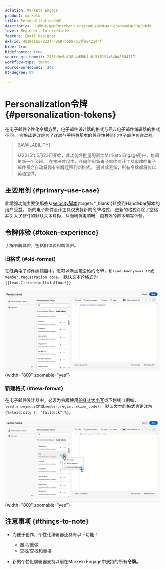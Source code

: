```yaml
---
solution: Marketo Engage
product: marketo
title: Personalization令牌
description: 了解如何在新的Marketo Engage电子邮件Designer中使用个性化令牌
level: Beginner, Intermediate
feature: Email Designer
exl-id: 4828e1a5-822f-48a9-bbb8-b1ffe8421e4f
hide: true
hidefromtoc: true
source-git-commit: 2488e0e6af38a4d50b1a8f5f6194c64bd8504717
workflow-type: tm+mt
source-wordcount: '242'
ht-degree: 0%

---
```


# Personalization令牌 {#personalization-tokens}

在电子邮件个性化令牌方面，电子邮件设计器的格式与经典电子邮件编辑器的格式不同。 实施此更改是为了改进与手柄栏脚本的兼容性并简化电子邮件创建过程。

>[!AVAILABILITY]
>
>从2025年5月23日开始，此功能将批量配置给Marketo Engage用户，每周更新一个区域。 在推出过程中，任何使用新电子邮件设计工具创建的电子邮件都会自动将现有令牌迁移到新格式。 通过此更新，所有令牌都将仅以英语提供。

## 主要用例 {#primary-use-case}

此增强功能主要使那些从[Velocity脚本](https://experienceleague.adobe.com/en/docs/marketo-developer/marketo/email-scripting){target="_blank"}转换到Handlebar脚本的用户受益。 新的电子邮件设计工具仅支持新的令牌格式。 更新的格式消除了空格并引入了修订的默认文本结构，从而确保更顺畅、更有效的脚本编写体验。

## 令牌体验 {#token-experience}

了解令牌体验，包括旧体验和新体验。

### 旧格式 {#old-format}

在经典电子邮件编辑器中，您可以添加带空格的令牌，如`lead.Anonymous IP`或`member.registration code`。 默认文本的格式为： `{{lead.City:default=fallback}}`

![](assets/personalization-tokens-1.png){width="800" zoomable="yes"}

### 新建格式 {#new-format}

在电子邮件设计器中，必须为令牌使用[驼峰式大小写](https://developer.mozilla.org/en-US/docs/Glossary/Camel_case)或下划线（例如，`lead.anonymousIP`或`member.registration_code`）。 默认文本的格式也更改为`{%=lead.city ?: "fallback" %}`。

![](assets/personalization-tokens-2.png){width="800" zoomable="yes"}

## 注意事项 {#things-to-note}

* 为便于创作，个性化编辑器还具有以下功能：

   * 撤消/重做
   * 查找/查找和替换

* 新的个性化编辑器支持以前在Marketo Engage中支持的所有&#x200B;**令牌。**
